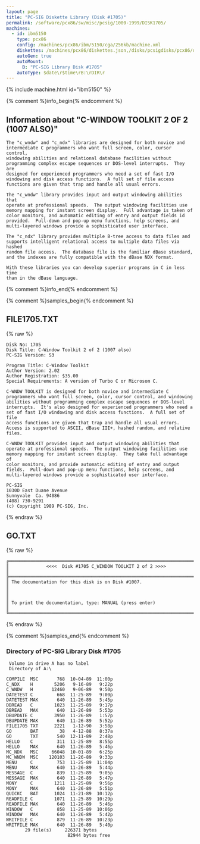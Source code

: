 ```yaml
---
layout: page
title: "PC-SIG Diskette Library (Disk #1705)"
permalink: /software/pcx86/sw/misc/pcsig/1000-1999/DISK1705/
machines:
  - id: ibm5150
    type: pcx86
    config: /machines/pcx86/ibm/5150/cga/256kb/machine.xml
    diskettes: /machines/pcx86/diskettes.json,/disks/pcsigdisks/pcx86/diskettes.json
    autoGen: true
    autoMount:
      B: "PC-SIG Library Disk #1705"
    autoType: $date\r$time\rB:\rDIR\r
---
```


{% include machine.html id="ibm5150" %}

{% comment %}info_begin{% endcomment %}

## Information about "C-WINDOW TOOLKIT 2 OF 2 (1007 ALSO)"

    The "c_wndw" and "c_ndx" libraries are designed for both novice and
    intermediate C programmers who want full screen, color, cursor control,
    windowing abilities and relational database facilities without
    programming complex escape sequences or DOS-level interrupts.  They are
    designed for experienced programmers who need a set of fast I/O
    windowing and disk access functions.  A full set of file access
    functions are given that trap and handle all usual errors.
    
    The "c_wndw" library provides input and output windowing abilities that
    operate at professional speeds.  The output windowing facilities use
    memory mapping for instant screen display.  Full advantage is taken of
    color monitors, and automatic editing of entry and output fields id
    provided.  Pull-down and pop-up menu functions, help screens, and
    multi-layered windows provide a sophisticated user interface.
    
    The "c_ndx" library provides multiple B-tree access to data files and
    supports intelligent relational access to multiple data files via hashed
    random file access.  The database file is the familiar dBase standard,
    and the indexes are fully compatible with the dBase NDX format.
    
    With these libraries you can develop superior programs in C in less time
    than in the dBase language.
{% comment %}info_end{% endcomment %}

{% comment %}samples_begin{% endcomment %}

## FILE1705.TXT

{% raw %}
```
Disk No: 1705                                                           
Disk Title: C-Window Toolkit 2 of 2 (1007 also)                         
PC-SIG Version: S3                                                      
                                                                        
Program Title: C-Window Toolkit                                         
Author Version: 2.02                                                    
Author Registration: $35.00                                             
Special Requirements: A version of Turbo C or Microsom C.               
                                                                        
C-WNDW TOOLKIT is designed for both novice and intermediate C           
programmers who want full screen, color, cursor control, and windowing  
abilities without programming complex escape sequences or DOS-level     
interrupts.  It's also designed for experienced programmers who need a  
set of fast I/O windowing and disk access functions.  A full set of file
access functions are given that trap and handle all usual errors.       
Access is supported to ASCII, dBase III+, hashed random, and relative   
files.                                                                  
                                                                        
C-WNDW TOOLKIT provides input and output windowing abilities that       
operate at professional speeds.  The output windowing facilities use    
memory mapping for instant screen display.  They take full advantage of 
color monitors, and provide automatic editing of entry and output       
fields.  Pull-down and pop-up menu functions, help screens, and         
multi-layered windows provide a sophisticated user interface.           
                                                                        
PC-SIG                                                                  
1030D East Duane Avenue                                                 
Sunnyvale  Ca. 94086                                                    
(408) 730-9291                                                          
(c) Copyright 1989 PC-SIG, Inc.                                         
```
{% endraw %}

## GO.TXT

{% raw %}
```
╔═════════════════════════════════════════════════════════════════════════╗
║              <<<<  Disk #1705 C_WINDOW TOOLKIT 2 of 2 >>>>              ║
╠═════════════════════════════════════════════════════════════════════════╣
║ The documentation for this disk is on Disk #1007.                       ║
║                                                                         ║
║ To print the documentation, type: MANUAL (press enter)                  ║
╚═════════════════════════════════════════════════════════════════════════╝
```
{% endraw %}

{% comment %}samples_end{% endcomment %}

### Directory of PC-SIG Library Disk #1705

     Volume in drive A has no label
     Directory of A:\

    COMPILE  MSC       768  10-04-89  11:00p
    C_NDX    H        5206   9-16-89   9:22p
    C_WNDW   H       12460   9-06-89   9:50p
    DATETEST C         668  11-25-89   9:00p
    DATETEST MAK       640  11-26-89   5:45p
    DBREAD   C        1023  11-25-89   9:17p
    DBREAD   MAK       640  11-26-89   5:53p
    DBUPDATE C        3950  11-26-89   1:57p
    DBUPDATE MAK       640  11-26-89   5:52p
    FILE1705 TXT      2221   1-12-90   3:58p
    GO       BAT        38   4-12-88   8:37a
    GO       TXT       540  12-11-89   2:48p
    HELLO    C         311  11-25-89   8:55p
    HELLO    MAK       640  11-26-89   5:46p
    MC_NDX   MSC     66048  10-01-89   6:25p
    MC_WNDW  MSC    120103  11-26-89   9:33p
    MENU     C         753  11-25-89  11:04p
    MENU     MAK       640  11-26-89   5:44p
    MESSAGE  C         839  11-25-89   9:05p
    MESSAGE  MAK       640  11-26-89   5:47p
    MONY     C        1211  11-25-89   9:56p
    MONY     MAK       640  11-26-89   5:51p
    QUICKC   BAT      1024  11-21-89  10:12p
    READFILE C        1071  11-25-89  10:29p
    READFILE MAK       640  11-26-89   5:46p
    WINDOW   C         858  11-25-89  10:06p
    WINDOW   MAK       640  11-26-89   5:42p
    WRITFILE C         879  11-26-89  10:23p
    WRITFILE MAK       640  11-26-89   5:40p
           29 file(s)     226371 bytes
                           82944 bytes free
